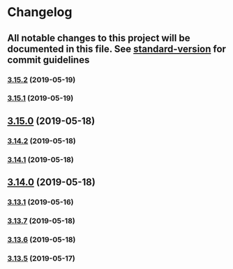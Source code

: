 # Changelog

## All notable changes to this project will be documented in this file. See [standard-version](https://github.com/conventional-changelog/standard-version) for commit guidelines

### [3.15.2](https://github.com/luxcium/pop-n-lock-theme-vscode/compare/v3.15.0...v3.15.2) (2019-05-19)

### [3.15.1](https://github.com/luxcium/pop-n-lock-theme-vscode/compare/v3.15.0...v3.15.1) (2019-05-19)

## [3.15.0](https://github.com/luxcium/pop-n-lock-theme-vscode/compare/v3.14.0...v3.15.0) (2019-05-18)

### [3.14.2](https://github.com/luxcium/pop-n-lock-theme-vscode/compare/v3.14.0...v3.14.2) (2019-05-18)

### [3.14.1](https://github.com/luxcium/pop-n-lock-theme-vscode/compare/v3.14.0...v3.14.1) (2019-05-18)

## [3.14.0](https://github.com/luxcium/pop-n-lock-theme-vscode/compare/v3.13.2...v3.14.0) (2019-05-18)

### [3.13.1](https://github.com/luxcium/pop-n-lock-theme-vscode/compare/v3.13.0...v3.13.1) (2019-05-16)

### [3.13.7](https://github.com/luxcium/pop-n-lock-theme-vscode/compare/v3.13.6...v3.13.7) (2019-05-18)

### [3.13.6](https://github.com/luxcium/pop-n-lock-theme-vscode/compare/v3.13.2...v3.13.6) (2019-05-18)

### [3.13.5](https://github.com/luxcium/pop-n-lock-theme-vscode/compare/v3.13.4...v3.13.5) (2019-05-17)
